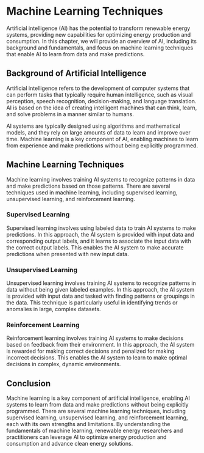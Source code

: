 Machine Learning Techniques
==============================================================================================

Artificial intelligence (AI) has the potential to transform renewable energy systems, providing new capabilities for optimizing energy production and consumption. In this chapter, we will provide an overview of AI, including its background and fundamentals, and focus on machine learning techniques that enable AI to learn from data and make predictions.

Background of Artificial Intelligence
-------------------------------------

Artificial intelligence refers to the development of computer systems that can perform tasks that typically require human intelligence, such as visual perception, speech recognition, decision-making, and language translation. AI is based on the idea of creating intelligent machines that can think, learn, and solve problems in a manner similar to humans.

AI systems are typically designed using algorithms and mathematical models, and they rely on large amounts of data to learn and improve over time. Machine learning is a key component of AI, enabling machines to learn from experience and make predictions without being explicitly programmed.

Machine Learning Techniques
---------------------------

Machine learning involves training AI systems to recognize patterns in data and make predictions based on those patterns. There are several techniques used in machine learning, including supervised learning, unsupervised learning, and reinforcement learning.

### Supervised Learning

Supervised learning involves using labeled data to train AI systems to make predictions. In this approach, the AI system is provided with input data and corresponding output labels, and it learns to associate the input data with the correct output labels. This enables the AI system to make accurate predictions when presented with new input data.

### Unsupervised Learning

Unsupervised learning involves training AI systems to recognize patterns in data without being given labeled examples. In this approach, the AI system is provided with input data and tasked with finding patterns or groupings in the data. This technique is particularly useful in identifying trends or anomalies in large, complex datasets.

### Reinforcement Learning

Reinforcement learning involves training AI systems to make decisions based on feedback from their environment. In this approach, the AI system is rewarded for making correct decisions and penalized for making incorrect decisions. This enables the AI system to learn to make optimal decisions in complex, dynamic environments.

Conclusion
----------

Machine learning is a key component of artificial intelligence, enabling AI systems to learn from data and make predictions without being explicitly programmed. There are several machine learning techniques, including supervised learning, unsupervised learning, and reinforcement learning, each with its own strengths and limitations. By understanding the fundamentals of machine learning, renewable energy researchers and practitioners can leverage AI to optimize energy production and consumption and advance clean energy solutions.
